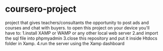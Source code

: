 # coursero-project
project that gives teachers/consultants the opportunity to post ads  and courses and chat with buyers.
to open this project on your device you'll have to:
1.install XAMP or WAMP or any other local web server
2.and import the sql file  into phpmyadmin
3.close this repository and put it inside Htdocs folder in Xamp.
4.run the server using the Xamp dashboard


